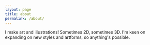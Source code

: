 ```yaml
---
layout: page
title: about
permalink: /about/
---
```


I make art and illustrations! Sometimes 2D, sometimes 3D. I'm keen on expanding on new styles and artforms, so anything's possible.
